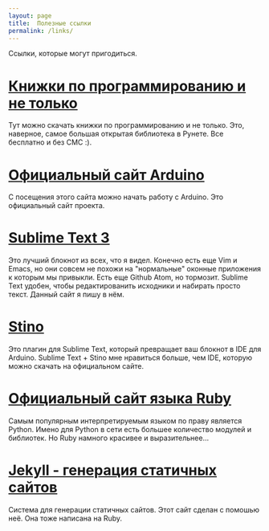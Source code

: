 ```yaml
---
layout: page
title:  Полезные ссылки
permalink: /links/
---
```


Ссылки, которые могут пригодиться.

# [Книжки по программированию и не только](http://www.proklondike.com/)
Тут можно скачать книжки по программированию и не только. Это, наверное, самое
большая открытая библиотека в Рунете. Все бесплатно и без СМС :).

# [Официальный сайт Arduino](http://arduino.cc)
С посещения этого сайта можно начать работу с Arduino. Это официальный сайт
проекта.

# [Sublime Text 3](http://www.sublimetext.com/3)
Это лучший блокнот из всех, что я видел. Конечно есть еще Vim и Emacs, но они
совсем не похожи на "нормальные" оконные приложения к которым мы привыкли. Есть
еще Github Atom, но тормозит. Sublime Text удобен, чтобы редактированить исходники
и набирать просто текст. Данный сайт я пишу в нём.

# [Stino](https://github.com/Robot-Will/Stino)
Это плагин для Sublime Text, который превращает ваш блокнот в IDE для Arduino.
Sublime Text + Stino мне нравиться больше, чем IDE, которую можно скачать
на официальном сайте.

# [Официальный сайт языка Ruby](http://ruby-lang.org)
Самым популярным интерпретируемым языком по праву является Python. Имено для
Python в сети есть большее количество модулей и библиотек. Но Ruby намного
красивее и выразительнее...

# [Jekyll - генерация статичных сайтов](http://jekyllrb.com/)
Система для генерации статичных сайтов. Этот сайт сделан с помошью неё. Она тоже
написана на Ruby.
